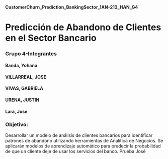 #### CustomerChurn_Prediction_BankingSector_1AN-213_HAN_G4
# Predicción de Abandono de Clientes en el Sector Bancario
### Grupo 4-Integrantes
#### Banda, Yohana
#### VILLARREAL, JOSE
#### VIVAS, GABRIELA
#### URENA, JUSTIN
#### Lara, Jose
### Objetivo: 
 Desarrollar un modelo de análisis de clientes bancarios para identificar patrones de abandono utilizando herramientas de Analítica de Negocios.
 Se aplicarán modelos de aprendizaje automático para predecir la probabilidad de que un cliente deje de usar los servicios del banco.
Prueba José